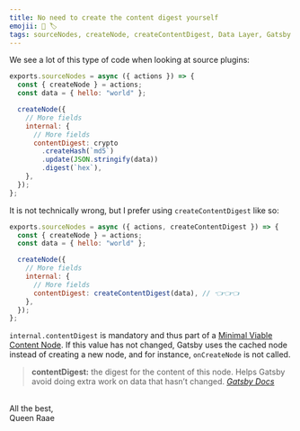 ```yaml
---
title: No need to create the content digest yourself
emojii: 📄 🏷
tags: sourceNodes, createNode, createContentDigest, Data Layer, Gatsby Source Plugin
---
```


We see a lot of this type of code when looking at source plugins:

```js
exports.sourceNodes = async ({ actions }) => {
  const { createNode } = actions;
  const data = { hello: "world" };

  createNode({
    // More fields
    internal: {
      // More fields
      contentDigest: crypto
        .createHash(`md5`)
        .update(JSON.stringify(data))
        .digest(`hex`),
    },
  });
};
```

It is not technically wrong, but I prefer using `createContentDigest` like so:

```js
exports.sourceNodes = async ({ actions, createContentDigest }) => {
  const { createNode } = actions;
  const data = { hello: "world" };

  createNode({
    // More fields
    internal: {
      // More fields
      contentDigest: createContentDigest(data), // 👈👈👈
    },
  });
};
```

`internal.contentDigest` is mandatory and thus part of a [Minimal Viable Content Node](/emails/2022-01-20-minimal-viable-content-node/). If this value has not changed, Gatsby uses the cached node instead of creating a new node, and for instance, `onCreateNode` is not called.

> **contentDigest:** the digest for the content of this node. Helps Gatsby avoid doing extra work on data that hasn’t changed.
> <cite>[Gatsby Docs](https://www.gatsbyjs.com/docs/reference/config-files/actions/#createNode)</cite>

&nbsp;  
All the best,  
Queen Raae
